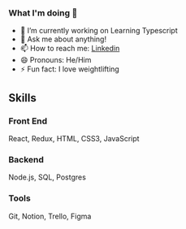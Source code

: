 ### What I'm doing 👋


- 🔭 I’m currently working on Learning Typescript
- 💬 Ask me about anything!
- 📫 How to reach me: [Linkedin](https://www.linkedin.com/in/justin-marks-dev/)
- 😄 Pronouns: He/Him
- ⚡ Fun fact: I love weightlifting


## Skills

### Front End
React, Redux, HTML, CSS3, JavaScript
### Backend
Node.js, SQL, Postgres
### Tools
Git, Notion, Trello, Figma
